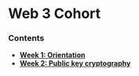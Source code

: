 # Web 3 Cohort

### Contents
- [**Week 1: Orientation**](week-1/) 
- [**Week 2: Public key cryptography**](week-2/)